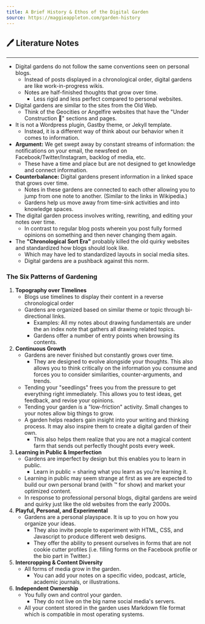 ```yaml
---
title: A Brief History & Ethos of the Digital Garden
source: https://maggieappleton.com/garden-history
---
```


## 🖊️ Literature Notes
---
- Digital gardens do not follow the same conventions seen on personal blogs.
	- Instead of posts displayed in a chronological order, digital gardens are like work-in-progress wikis.
	- Notes are half-finished thoughts that grow over time.
		- Less rigid and less perfect compared to personal websites.
- Digital gardens are similar to the sites from the Old Web. 
	- Think of the Geocities or Angelfire websites that have the "Under Construction 🚧" sections and pages.
- It is not a Wordpress plugin, Gastby theme, or Jekyll template.
	- Instead, it is a different way of think about our behavior when it comes to information.
- **Argument:** We get swept away by constant streams of information: the notifications on your email, the newsfeed on Facebook/Twitter/Instagram, backlog of media, etc.
	- These have a time and place but are not designed to get knowledge and connect information.
- **Counterbalance:** Digital gardens present information in a linked space that grows over time.
	- Notes in these gardens are connected to each other allowing you to jump from one note to another. (Similar to the links in Wikipedia.)
	- Gardens help us move away from time-sink activities and into knowledge spaces.
- The digital garden process involves writing, rewriting, and editing your notes over time.
	- In contrast to regular blog posts wherein you post fully formed opinions on something and then never changing them again.
- The **"Chronological Sort Era"** probably killed the old quirky websites and standardized how blogs should look like.
	- Which may have led to standardized layouts in social media sites.
	- Digital gardens are a pushback against this norm. 


### The Six Patterns of Gardening
1. **Topography over Timelines**
	- Blogs use timelines to display their content in a reverse chronological order
	- Gardens are organized based on similar theme or topic through bi-directional links.
		- Examples: All my notes about drawing fundamentals are under the an index note that gathers all drawing related topics.
		- Gardens offer a number of entry points when browsing its contents.
2. **Continuous Growth**
	- Gardens are never finished but constantly grows over time.
		- They are designed to evolve alongside your thoughts. This also allows you to think critically on the information you consume and forces you to consider similarities, counter-arguments, and trends.
	- Tending your "seedlings" frees you from the pressure to get everything right immediately. This allows you to test ideas, get feedback, and revise your opinions.
	- Tending your garden is a "low-friction" activity. Small changes to your notes allow big things to grow.
	- A garden helps readers gain insight into your writing and thinking process. It may also inspire them to create a digital garden of their own.
		- This also helps them realize that you are not a magical content farm that sends out perfectly thought posts every week.
3. **Learning in Public & Imperfection**
	- Gardens are imperfect by design but this enables you to learn in public.
		- Learn in public = sharing what you learn as you're learning it.
	- Learning in public may seem strange at first as we are expected to build our own personal brand (with ™ for show) and market your optimized content.
	- In response to professional personal blogs, digital gardens are weird and quirky just like the old websites from the early 2000s.
4. **Playful, Personal, and Experimental**
	- Gardens are a personal playspace. It is up to you on how you organize your ideas.
		- They also invite people to experiment with HTML, CSS, and Javascript to produce different web designs.
		- They offer the ability to present ourselves in forms that are not cookie cutter profiles (i.e. filling forms on the Facebook profile or the bio part in Twitter.)
5. **Intercropping & Content Diversity**
	- All forms of media grow in the garden.
		- You can add your notes on a specific video, podcast, article, academic journals, or illustrations.
6. **Independent Ownership**
	- You fully own and control your garden.
		- They do not live on the big name social media's servers.
	- All your content stored in the garden uses Markdown file format which is compatible in most operating systems.